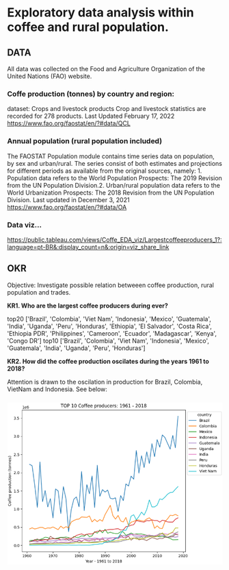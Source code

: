 # Exploratory data analysis within coffee and rural population.

## DATA 
All data was collected on the Food and Agriculture Organization of the United Nations (FAO) website.

### Coffe production (tonnes) by country and region: 

dataset: Crops and livestock products
Crop and livestock statistics are recorded for 278 products. Last Updated February 17, 2022
https://www.fao.org/faostat/en/?#data/QCL

### Annual population (rural population included)

The FAOSTAT Population module contains time series data on population, by sex and urban/rural. The series consist of both estimates and projections for different periods as available from the original sources, namely: 1. Population data refers to the World Population Prospects: The 2019 Revision from the UN Population Division.2. Urban/rural population data refers to the World Urbanization Prospects: The 2018 Revision from the UN Population Division. Last updated in December 3, 2021
https://www.fao.org/faostat/en/?#data/OA

### Data viz...
https://public.tableau.com/views/Coffe_EDA_viz/Largestcoffeeproducers_1?:language=pt-BR&:display_count=n&:origin=viz_share_link

## OKR

Objective: Investigate possible relation betweeen coffee production, rural population and trades.

**KR1. Who are the largest coffee producers during ever?**

top20
['Brazil', 'Colombia', 'Viet Nam', 'Indonesia', 'Mexico', 'Guatemala', 'India', 'Uganda', 'Peru', 'Honduras', 'Ethiopia', 'El Salvador', 'Costa Rica', 'Ethiopia PDR', 'Philippines', 'Cameroon', 'Ecuador', 'Madagascar', 'Kenya', 'Congo DR']
top10
['Brazil', 'Colombia', 'Viet Nam', 'Indonesia', 'Mexico', 'Guatemala', 'India', 'Uganda', 'Peru', 'Honduras']

**KR2. How did the coffee production oscilates during the years 1961 to 2018?**

Attention is drawn to the oscilation in production for Brazil, Colombia, VietNam and Indonesia. See below:

### 

![Fig2](Figure_2.png)









